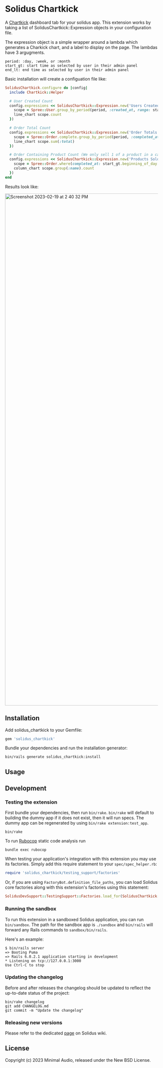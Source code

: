# Solidus Chartkick

A [Chartkick](https://chartkick.com) dashboard tab for your solidus app. This extension works by taking a list of SolidusChartkick::Expression objects in your configuration file. 

The expression object is a simple wrapper around a lambda which generates a Charkick chart, and a label to display on the page. The lambdas have 3 argugments. 

```
period: :day, :week, or :month
start_gt: start time as selected by user in their admin panel
end_lt: end time as selected by user in their admin panel
```

Basic installation will create a configuation file like: 

```ruby
SolidusChartkick.configure do |config|
  include Chartkick::Helper

  # User Created Count
  config.expressions << SolidusChartkick::Expression.new('Users Created', ->(period, start_gt, end_lt) {
    scope = Spree::User.group_by_period(period, :created_at, range: start_gt..end_lt)
    line_chart scope.count
  })

  # Order Total Count
  config.expressions << SolidusChartkick::Expression.new('Order Totals', ->(period, start_gt, end_lt) {
    scope = Spree::Order.complete.group_by_period(period, :completed_at, range: start_gt..end_lt)
    line_chart scope.sum(:total)
  })

  # Order Containing Product Count (We only sell 1 of a product in a cart max at Minimal Audio)
  config.expressions << SolidusChartkick::Expression.new('Products Sold', ->(_period, start_gt, end_lt) {
    scope = Spree::Order.where(completed_at: start_gt.beginning_of_day..end_lt.end_of_day).joins(:products)
    column_chart scope.group(:name).count
  })
end
```

Results look like: 

<img width="1686" alt="Screenshot 2023-02-19 at 2 40 32 PM" src="https://user-images.githubusercontent.com/11396462/219979604-5f6c6518-58f3-44c4-84f2-84f4d255fc41.png">

## Installation

Add solidus_chartkick to your Gemfile:

```ruby
gem 'solidus_chartkick'
```

Bundle your dependencies and run the installation generator:

```shell
bin/rails generate solidus_chartkick:install
```

## Usage

<!-- Explain how to use your extension once it's been installed. -->

## Development

### Testing the extension

First bundle your dependencies, then run `bin/rake`. `bin/rake` will default to building the dummy
app if it does not exist, then it will run specs. The dummy app can be regenerated by using
`bin/rake extension:test_app`.

```shell
bin/rake
```

To run [Rubocop](https://github.com/bbatsov/rubocop) static code analysis run

```shell
bundle exec rubocop
```

When testing your application's integration with this extension you may use its factories.
Simply add this require statement to your `spec/spec_helper.rb`:

```ruby
require 'solidus_chartkick/testing_support/factories'
```

Or, if you are using `FactoryBot.definition_file_paths`, you can load Solidus core
factories along with this extension's factories using this statement:

```ruby
SolidusDevSupport::TestingSupport::Factories.load_for(SolidusChartkick::Engine)
```

### Running the sandbox

To run this extension in a sandboxed Solidus application, you can run `bin/sandbox`. The path for
the sandbox app is `./sandbox` and `bin/rails` will forward any Rails commands to
`sandbox/bin/rails`.

Here's an example:

```
$ bin/rails server
=> Booting Puma
=> Rails 6.0.2.1 application starting in development
* Listening on tcp://127.0.0.1:3000
Use Ctrl-C to stop
```

### Updating the changelog

Before and after releases the changelog should be updated to reflect the up-to-date status of
the project:

```shell
bin/rake changelog
git add CHANGELOG.md
git commit -m "Update the changelog"
```

### Releasing new versions

Please refer to the dedicated [page](https://github.com/solidusio/solidus/wiki/How-to-release-extensions) on Solidus wiki.

## License

Copyright (c) 2023 Minimal Audio, released under the New BSD License.
